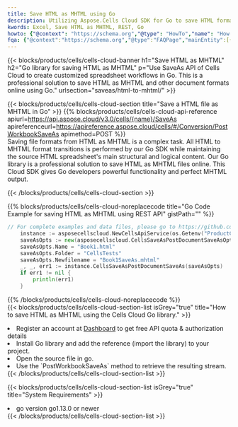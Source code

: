 ```yaml
---
title: Save HTML as MHTML using Go 
description: Utilizing Aspose.Cells Cloud SDK for Go to save HTML format file as MHTML format file. 
kwords: Excel, Save HTML as MHTML, REST, Go
howto: {"@context": "https://schema.org","@type": "HowTo","name": "How to save HTML as MHTML using the Cells Cloud Go library.","description": "How to save HTML as MHTML using the Cells Cloud Go library.","image": {"@type": "ImageObject"},"url": "/go/saveas/html-to-mhtml/","step": [{ "@type": "HowToStep","name": "How to save HTML as MHTML using the Cells Cloud Go library. step 1", "image": {"@type": "ImageObject",},"url": "/go/saveas/html-to-mhtml/","text": "Register an account at <a href='https://dashboard.aspose.cloud/'>Dashboard</a> to get free API quota & authorization details",},{ "@type": "HowToStep","name": "How to save HTML as MHTML using the Cells Cloud Go library. step 1", "image": {"@type": "ImageObject",},"url": "/go/saveas/html-to-mhtml/","text": "Install Go library and add the reference (import the library) to your project.",},{ "@type": "HowToStep","name": "How to save HTML as MHTML using the Cells Cloud Go library. step 1", "image": {"@type": "ImageObject",},"url": "/go/saveas/html-to-mhtml/","text": "Open the source file in go.",},{ "@type": "HowToStep","name": "How to save HTML as MHTML using the Cells Cloud Go library. step 1", "image": {"@type": "ImageObject",},"url": "/go/saveas/html-to-mhtml/","text": "Use the `PostWorkbookSaveAs` method to retrieve the resulting stream.",}, ],"supply": {"@type": "HowToSupply","name": "document"},"tool": [{"@type": "HowToTool","name": "Goland, Visual Studio Code, Eclipse"},{"@type": "HowToTool","name": "Aspose Cells"}],"totalTime": "PT6M"}
fqa: {"@context":"https://schema.org","@type":"FAQPage","mainEntity":[{"@type":"Question","name":"Why save file as other formats file in C# using REST API?","acceptedAnswer":{"@type":"Answer","text":"Documents are encoded in many ways, and some files may be incompatible with the software you use. To open and read such files, just save them as appropriate file formats.<br/><ol><li>Install .NET SDK and add the reference (import the library) to your project.</li><li>Open the source file in C# using REST API.</li><li>Call the PostWorkbookSaveAsRequest() method, passing an output filename with required extension.</li><li>Get the result of save as a separate file.</li></ol>"}},{"@type":"Question","name":"What file formats can I save as with your C# library?","acceptedAnswer":{"@type":"Answer","text":"We support a variety of file formats for conversion using .NET library, including XLSX, Excel, xls , PDF, CSV, HTML, Markdown, XML, PNG, JPG, TIFF, Json, TXT and many more."}},{"@type":"Question","name":"What is the maximum allowed file size for conversion using this .NET library?","acceptedAnswer":{"@type":"Answer","text":"There are no file size limits for format conversions using .NET library."}}]}
---
```



{{< blocks/products/cells/cells-cloud-banner h1="Save HTML as MHTML" h2="Go library for saving HTML as MHTML" p="Use SaveAs API of Cells Cloud to create customized spreadsheet workflows in Go. This is a professional solution to save HTML as MHTML and other document formats online using Go." urlsection="saveas/html-to-mhtml/" >}}

{{< blocks/products/cells/cells-cloud-section  title="Save a HTML file as MHTML in Go" >}}
{{% blocks/products/cells/cells-cloud-api-reference  apiurl=https://api.aspose.cloud/v3.0/cells/{name}/SaveAs  apireferenceurl=https://apireference.aspose.cloud/cells/#/Conversion/PostWorkbookSaveAs  apimethod=POST %}}
<br/>
Saving file formats from HTML as MHTML is a complex task. All HTML to MHTML format transitions is performed by our Go SDK while maintaining the source HTML spreadsheet's main structural and logical content. Our Go library is a professional solution to save HTML as MHTML files online. This Cloud SDK gives Go developers powerful functionality and perfect MHTML output.

{{< /blocks/products/cells/cells-cloud-section >}}

{{% blocks/products/cells/cells-cloud-noreplacecode title="Go Code Example for saving HTML as MHTML using REST API" gistPath="" %}}
  
```go
// For complete examples and data files, please go to https://github.com/aspose-cells-cloud/aspose-cells-cloud-go/
    instance := asposecellscloud.NewCellsApiService(os.Getenv("ProductClientId"), os.Getenv("ProductClientSecret"))
    saveAsOpts := new(asposecellscloud.CellsSaveAsPostDocumentSaveAsOpts)
    saveAsOpts.Name = "Book1.html"
    saveAsOpts.Folder = "CellsTests"
    saveAsOpts.Newfilename = "Book1SaveAs.mhtml"
    _, _, err1 := instance.CellsSaveAsPostDocumentSaveAs(saveAsOpts)
    if err1 != nil {
	    println(err1)
    }
```
  
{{% /blocks/products/cells/cells-cloud-noreplacecode  %}}
<br/>
{{< blocks/products/cells/cells-cloud-section-list isGrey="true"  title="How to save HTML as MHTML using the Cells Cloud Go library." >}}
<li>Register an account at <a href="https://dashboard.aspose.cloud/">Dashboard</a> to get free API quota & authorization details</li>
<li>Install Go library and add the reference (import the library) to your project.</li>
<li>Open the source file in go.</li>
<li>Use the `PostWorkbookSaveAs` method to retrieve the resulting stream.</li>
{{< /blocks/products/cells/cells-cloud-section-list >}}

{{< blocks/products/cells/cells-cloud-section-list isGrey="true"  title="System Requirements" >}}
<li>go version go1.13.0 or newer</li>
{{< /blocks/products/cells/cells-cloud-section-list >}}
